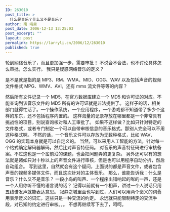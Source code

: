 ```yaml
---
ID: 263010
post_title: >
  什么是音乐？什么又不是音乐？
author: 南 靖男
post_date: 2006-12-13 13:25:03
post_excerpt: ""
layout: post
permalink: https://larryli.cn/2006/12/263010
published: true
---
```

轮到网络音乐了，而且更加强一步，需要审批！
不说合不合法，也不讨论具体怎么审批，怎么实行。
我只是疑惑网络音乐的定义？
<!--more-->是不是就是指的是 MP3、RM、WMA、MID、OGG、WAV 以及包括声音的视频文件格式 MPG、WMV、AVI，还有 mms 流文件等等的内容？
然后所有文件记录一个 MD5，在官方数据库建立一个 MD5 和许可证的对应。不能查询到该音乐文件的 MD5 所有的许可证就是非法提供了。
这样子的话，相关部门就得忙活了。一个操作系统，一个应用程序，一个游戏都不知道带了多少个这样的东东，还不包括程序内置的。
这样海量的记录存放在哪里都是一个非常具有挑战性的项目，别说查询核对和人工审批了。
如果不这样做？比如只针对特定的文件格式，或者专门制定一个可以自带审核信息的音乐格式。那别人完全可以不用这种格式啊。
不然的话，一个音乐文件可以存放为无数种格式，比如 WAV、OGG 的实现本身就是可以自定义的。
当然，可以采用人工智能的方法，针对每一个格式确定解码器解码，然后比对声音特征码。
对音乐的声音特征码进行审核备案。不过这也是一个蛮前沿的课题，也会把问题弄的更复杂。
另外还可以有的想法就是诸如只对十秒以上的声音文件进行审核，但是也可以用程序自动分拆，然后自动组合。
写到这里，自然就会有这个疑问，上面说的都是声音文件，或者包含声音的视频多媒体文件，而且这次针对的主体音乐。
那么，谁能告诉我：什么是音乐？什么又不是音乐？
一段小鸟的叫声、一个程序出错响起的嘭的一声，还是一个人用你听不懂的语言说的话？
记得以前就有一个相声，讲过一个人说话只用五线谱发声就能表达意思。
寂静之城里面也写到过，人们可以用两个褒义的词叠用表示贬义的词汇，这些只是一种交流的约定。
永远就只能限制特定的交流手段，对已知的约定进行审核。。。
不想再继续写下去了，呵呵。